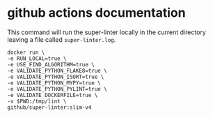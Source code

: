 # github actions documentation

This command will run the super-linter locally in the current directory leaving
a file called `super-linter.log`.

```
docker run \
-e RUN_LOCAL=true \
-e USE_FIND_ALGORITHM=true \
-e VALIDATE_PYTHON_FLAKE8=true \
-e VALIDATE_PYTHON_ISORT=true \
-e VALIDATE_PYTHON_MYPY=true \
-e VALIDATE_PYTHON_PYLINT=true \
-e VALIDATE_DOCKERFILE=true \
-v $PWD:/tmp/lint \
github/super-linter:slim-v4
```
